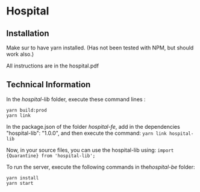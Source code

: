 # Hospital

## Installation

Make sur to have yarn installed.
(Has not been tested with NPM, but should work also.)

All instructions are in the hospital.pdf

## Technical Information
In the *​hospital-lib*​ folder, execute these command lines :
```
yarn build:prod
yarn link
```

In the ​package.json of the folder *hospital-fe*, add in the dependencies "hospital-lib": "1.0.0"​, and then execute the command:
```yarn link hospital-lib```

Now, in your source files, you can use the ​hospital-lib​ using:
```import {Quarantine} from 'hospital-lib';```

To run the server, execute the following commands in the ​*hospital-be​* folder:
```
yarn install
yarn start
```
